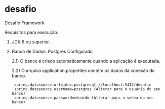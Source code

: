 # desafio
Desafio Framework

Requisitos para execução:

1) JDK 8 ou superior.

2) Banco de Dados: Postgres Configurado

    2.1) O banco é criado automaticamente quando a aplicação é executada.
 
    2.2) O arquivo application.properties contém os dados da conexão do banco.
  
        spring.datasource.url=jdbc:postgresql://localhost:5432/desafio
        spring.datasource.username=postgres (Alterar para o usuário do seu banco)    
        spring.datasource.password=eduardo (Alterar para a senha do seu banco)    
